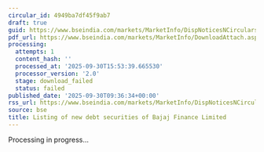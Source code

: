 ```yaml
---
circular_id: 4949ba7df45f9ab7
draft: true
guid: https://www.bseindia.com/markets/MarketInfo/DispNoticesNCirculars.aspx?Noticeid={8DA67EB9-244B-4482-B765-D82A17F3F1C0}&noticeno=20250930-16&dt=09/30/2025&icount=16&totcount=104&flag=0
pdf_url: https://www.bseindia.com/markets/MarketInfo/DownloadAttach.aspx?id=20250930-16&attachedId=
processing:
  attempts: 1
  content_hash: ''
  processed_at: '2025-09-30T15:53:39.665530'
  processor_version: '2.0'
  stage: download_failed
  status: failed
published_date: '2025-09-30T09:36:34+00:00'
rss_url: https://www.bseindia.com/markets/MarketInfo/DispNoticesNCirculars.aspx?Noticeid={8DA67EB9-244B-4482-B765-D82A17F3F1C0}&noticeno=20250930-16&dt=09/30/2025&icount=16&totcount=104&flag=0
source: bse
title: Listing of new debt securities of Bajaj Finance Limited
---
```


Processing in progress...